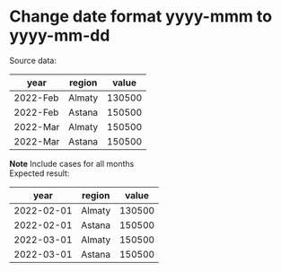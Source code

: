 # Change date format yyyy-mmm to yyyy-mm-dd
Source data:

| year     | region | value  |
|----------|--------|--------|
| 2022-Feb | Almaty | 130500 |
| 2022-Feb | Astana | 150500 |
 | 2022-Mar | Almaty | 150500 |
| 2022-Mar | Astana | 150500 |

__Note__ Include cases for all months  
Expected result: 

| year       | region | value  |
|------------|--------|--------|
| 2022-02-01 | Almaty | 130500 |
| 2022-02-01 | Astana | 150500 |
 | 2022-03-01 | Almaty | 150500 |
| 2022-03-01 | Astana | 150500 |